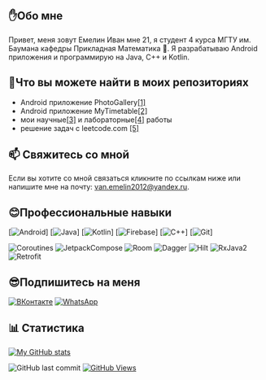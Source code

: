 ## ✋Обо мне
Привет, меня зовут Емелин Иван мне 21, я студент 4 курса МГТУ им. Баумана кафедры Прикладная Математика 👨‍. Я разрабатываю Android приложения и программирую на Java, C++ и Kotlin.
## 📓Что вы можете найти в моих репозиториях
* Android приложение PhotoGallery[[1]](https://github.com/avelycure/PhotoGallery "See more")
* Android приложение MyTimetable[[2]](https://github.com/avelycure/MyTimetable "See more")
* мои научные[[3]](https://github.com/avelycure/ScientificWork "See more") и лабораторные[[4]](https://github.com/avelycure/ParallelComputingTechnologies) работы
* решение задач с leetcode.com [[5]](https://github.com/avelycure/LeetcodePractice)
## 📫 Свяжитесь со мной
Если вы хотите со мной связаться кликните по ссылкам ниже или напишите мне на почту: van.emelin2012@yandex.ru.
## 😊Профессиональные навыки
[![Android](https://img.shields.io/badge/Android-3DDC84?style=for-the-badge&logo=android&logoColor=white)]
[![Java](https://img.shields.io/badge/Java-ED8B00?style=for-the-badge&logo=java&logoColor=white)]
[![Kotlin](https://img.shields.io/badge/Kotlin-0095D5?&style=for-the-badge&logo=kotlin&logoColor=white)]
[![Firebase](https://img.shields.io/badge/firebase-ffca28?style=for-the-badge&logo=firebase&logoColor=black)]
[![C++](https://img.shields.io/badge/C%2B%2B-00599C?style=for-the-badge&logo=c%2B%2B&logoColor=white)]
[![Git](https://img.shields.io/badge/-Git-A01368?style=for-the-badge&logo=git&logoColor=FF2400)]

![Coroutines](https://img.shields.io/badge/-Coroutines-A01368?style=for-the-badge&logo=coroutines&logoColor=0D30CE)
![JetpackCompose](https://img.shields.io/badge/-JetpackCompose-A01368?style=for-the-badge&logo=coroutines&logoColor=0D30CE)
![Room](https://img.shields.io/badge/-Room-A01368?style=for-the-badge&logo=room&logoColor=0D30CE)
![Dagger](https://img.shields.io/badge/-Dagger-A01368?style=for-the-badge&logo=dagger&logoColor=0D30CE)
![Hilt](https://img.shields.io/badge/-Hilt-A01368?style=for-the-badge&logo=hilt&logoColor=0D30CE)
![RxJava2](https://img.shields.io/badge/-RxJava2-A01368?style=for-the-badge&logo=ReactiveX&logoColor=F64A8A)
![Retrofit](https://img.shields.io/badge/-Retrofit-A01368?style=for-the-badge&logo=retrofit&logoColor=0D30CE)
## 😎Подпишитесь на меня
[![ВКонтакте](https://img.shields.io/badge/вконтакте-%232E87FB.svg?&style=for-the-badge&logo=vk&logoColor=white)](https://vk.com/ivaneme1in)
[![WhatsApp](https://img.shields.io/badge/WhatsApp-25D366?style=for-the-badge&logo=whatsapp&logoColor=white)](https://vk.com/ivaneme1in)
## 📊 Статистика
[![My GitHub stats](https://github-readme-stats.vercel.app/api?&username=avelycure&count_private=true&theme=radical&hide=stars,issues)](https://github.com/avelycure) 

<img alt="GitHub last commit" src="https://img.shields.io/github/last-commit/avelycure/avelycure?label=last%20update"> <a href="#"> <img alt="GitHub Views" src="https://komarev.com/ghpvc/?username=avelycure&color=yellow"/></a>
